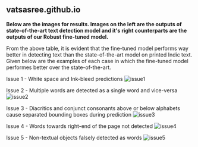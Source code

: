 ## vatsasree.github.io

**Below are the images for results. Images on the left are the outputs of state-of-the-art text detection model and it's right counterparts are the outputs of our Robust fine-tuned model.**

From the above table, it is evident that the fine-tuned model performs way better in detecting text than the state-of-the-art model on printed Indic text. Given below are the examples of each case in which the fine-tuned model performes better over the state-of-the-art. 

Issue 1 - White space and Ink-bleed predictions
![issue1](https://user-images.githubusercontent.com/99678758/211672387-27fce4dd-6c67-4e4d-a0ec-f747d3913b65.png)

Issue 2 - Multiple words are detected as a single word and vice-versa
![issue2](https://user-images.githubusercontent.com/99678758/211672389-cb761e91-9f50-4092-a03f-f12f42fe7ba5.png)

Issue 3 - Diacritics and conjunct consonants above or below alphabets cause separated bounding boxes during prediction 
![issue3](https://user-images.githubusercontent.com/99678758/211672302-cb38cef1-9134-46ad-8ae8-d707fdd7b40d.png)

Issue 4 - Words towards right-end of the page not detected
![issue4](https://user-images.githubusercontent.com/99678758/211672325-f8f75b8a-6ee1-410c-a1eb-1975fd5a7a42.png)

Issue 5 - Non-textual objects falsely detected as words
![issue5](https://user-images.githubusercontent.com/99678758/211672344-26e52675-8f20-4443-af5b-d8d03d26c462.png)







